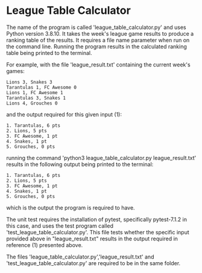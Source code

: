 # League Table Calculator

The name of the program is called 'league_table_calculator.py' and uses Python version 3.8.10. 
It takes the week's league game results to produce a ranking table of the results.
It requires a file name parameter when run on the command line. 
Running the program results in the calculated ranking table being printed to the terminal. 

For example, with the file 'league_result.txt' containing the current week's games:
```
Lions 3, Snakes 3
Tarantulas 1, FC Awesome 0
Lions 1, FC Awesome 1
Tarantulas 3, Snakes 1
Lions 4, Grouches 0
```
and the output required for this given input (1):
```
1. Tarantulas, 6 pts
2. Lions, 5 pts
3. FC Awesome, 1 pt
4. Snakes, 1 pt
5. Grouches, 0 pts
```
running the command 'python3 league_table_calculator.py league_result.txt'
results in the following output being printed to the terminal:
```
1. Tarantulas, 6 pts
2. Lions, 5 pts
3. FC Awesome, 1 pt
4. Snakes, 1 pt
5. Grouches, 0 pts
```
which is the output the program is required to have.

The unit test requires the installation of pytest, specifically pytest-7.1.2 in this case, and uses the test program called 'test_league_table_calculator.py'.
This file tests whether the specific input provided above in "league_result.txt" results in the output required in reference (1) presented above.

The files 'league_table_calculator.py','league_result.txt' and 'test_league_table_calculator.py' are required to be in the same folder.